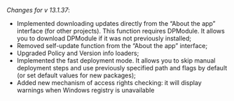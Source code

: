 _Changes for v 13.1.37_:
- Implemented downloading updates directly from the “About the app” interface (for other projects). This function requires DPModule. It allows you to download DPModule if it was not previously installed;
- Removed self-update function from the “About the app” interface;
- Upgraded Policy and Version info loaders;
- Implemented the fast deployment mode. It allows you to skip manual deployment steps and use previously specified path and flags by default (or set default values for new packages);
- Added new mechanism of access rights checking: it will display warnings when Windows registry is unavailable
